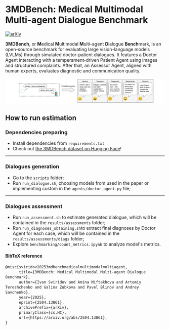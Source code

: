 # 3MDBench: Medical Multimodal Multi-agent Dialogue Benchmark

[![arXiv](https://img.shields.io/badge/arXiv-2504.13861-b31b1b.svg)](https://arxiv.org/abs/2504.13861)

**3MDBench**, or **M**edical **M**ultimodal **M**ulti-agent **D**ialogue **Bench**mark, is an open-source benchmark for evaluating large vision-language models (LVLMs) through simulated doctor-patient dialogues. It features a Doctor Agent interacting with a temperament-driven Patient Agent using images and structured complaints. After that, an Assessor Agent, aligned with human experts, evaluates diagnostic and communication quality.

![Preview](3mdbench.jpg)

## How to run estimation

### Dependencies preparing

* Install dependencies from ```requirements.txt```
* Check out [the 3MDBench dataset on Hugging Face](https://huggingface.co/datasets/univanxx/3mdbench)!

---
### Dialogues generation

* Go to the ```scripts``` folder;
* Run ```run_dialogue.sh```, choosing models from used in the paper or implementing custom in the ```agents/doctor_agent.py``` file;

---
### Dialogues assessment

* Run ```run_assessment.sh``` to estimate generated dialogue, which will be contained in the ```results/assessments``` folder;
* Run ```run_diagnoses_obtaining.sh```to extract final diagnoses by Doctor Agent for each case, which will be contained in the ```results/assessments/diags``` folder;
* Explore ```benchmarking/count_metrics.ipynb``` to analyze model's metrics.

#### BibTeX reference
```
@misc{sviridov20253mdbenchmedicalmultimodalmultiagent,
      title={3MDBench: Medical Multimodal Multi-agent Dialogue Benchmark}, 
      author={Ivan Sviridov and Amina Miftakhova and Artemiy Tereshchenko and Galina Zubkova and Pavel Blinov and Andrey Savchenko},
      year={2025},
      eprint={2504.13861},
      archivePrefix={arXiv},
      primaryClass={cs.HC},
      url={https://arxiv.org/abs/2504.13861}, 
}
```
